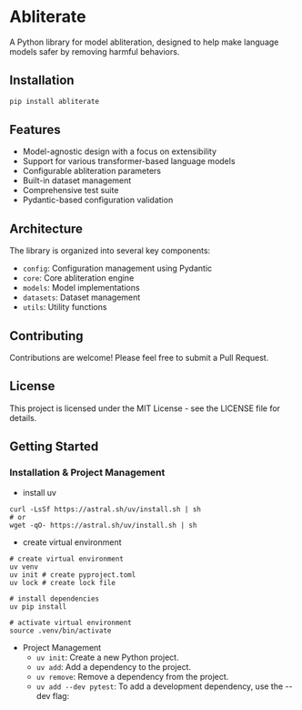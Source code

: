 # Abliterate

A Python library for model abliteration, designed to help make language models safer by removing harmful behaviors.
    
## Installation

```bash
pip install abliterate
```

## Features

- Model-agnostic design with a focus on extensibility
- Support for various transformer-based language models
- Configurable abliteration parameters
- Built-in dataset management
- Comprehensive test suite
- Pydantic-based configuration validation

## Architecture

The library is organized into several key components:

- `config`: Configuration management using Pydantic
- `core`: Core abliteration engine
- `models`: Model implementations
- `datasets`: Dataset management
- `utils`: Utility functions

## Contributing

Contributions are welcome! Please feel free to submit a Pull Request.

## License

This project is licensed under the MIT License - see the LICENSE file for details.

## Getting Started

### Installation & Project Management

- install uv

```Shell
curl -LsSf https://astral.sh/uv/install.sh | sh
# or
wget -qO- https://astral.sh/uv/install.sh | sh
```

- create virtual environment

```Shell
# create virtual environment
uv venv
uv init # create pyproject.toml
uv lock # create lock file

# install dependencies
uv pip install

# activate virtual environment
source .venv/bin/activate
```

- Project Management
  - `uv init`: Create a new Python project.
  - `uv add`: Add a dependency to the project.
  - `uv remove`: Remove a dependency from the project.
  - `uv add --dev pytest`: To add a development dependency, use the --dev flag:
